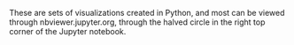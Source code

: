 These are sets of visualizations created in Python, and most can be viewed through nbviewer.jupyter.org, through the halved circle in the right top corner of the Jupyter notebook.
